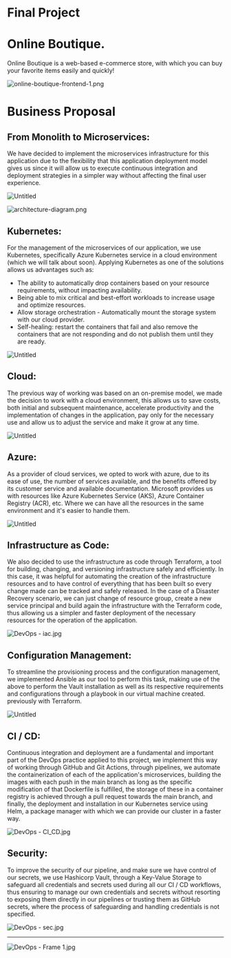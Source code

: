 # Final Project

# Online Boutique.

Online Boutique is a web-based e-commerce store, with which you can buy your favorite items easily and quickly!

![online-boutique-frontend-1.png](img/online-boutique-frontend-1.png)

# Business Proposal

## From Monolith to Microservices:

We have decided to implement the microservices infrastructure for this application due to the flexibility that this application deployment model gives us since it will allow us to execute continuous integration and deployment strategies in a simpler way without affecting the final user experience.

![Untitled](img/Untitled.png)

![architecture-diagram.png](img/architecture-diagram.png)

## Kubernetes:

For the management of the microservices of our application, we use Kubernetes, specifically Azure Kubernetes service in a cloud environment (which we will talk about soon).
Applying Kubernetes as one of the solutions allows us advantages such as:

- The ability to automatically drop containers based on your resource requirements, without impacting availability.
- Being able to mix critical and best-effort workloads to increase usage and optimize resources.
- Allow storage orchestration - Automatically mount the storage system with our cloud provider.
- Self-healing: restart the containers that fail and also remove the containers that are not responding and do not publish them until they are ready.

![Untitled](img/Untitled%201.png)

## Cloud:

The previous way of working was based on an on-premise model, we made the decision to work with a cloud environment, this allows us to save costs, both initial and subsequent maintenance, accelerate productivity and the implementation of changes in the application, pay only for the necessary use and allow us to adjust the service and make it grow at any time.

![Untitled](img/Untitled%202.png)

## Azure:

As a provider of cloud services, we opted to work with azure, due to its ease of use, the number of services available, and the benefits offered by its customer service and available documentation. Microsoft provides us with resources like Azure Kubernetes Service (AKS), Azure Container Registry (ACR), etc. Where we can have all the resources in the same environment and it's easier to handle them.

![Untitled](img/Untitled%203.png)

## Infrastructure as Code:

We also decided to use the infrastructure as code through Terraform, a tool for building, changing, and versioning infrastructure safely and efficiently. In this case, it was helpful for automating the creation of the infrastructure resources and to have control of everything that has been built so every change made can be tracked and safely released. In the case of a Disaster Recovery scenario, we can just change of resource group, create a new service principal and build again the infrastructure with the Terraform code, thus allowing us a simpler and faster deployment of the necessary resources for the operation of the application.

![DevOps - iac.jpg](img/DevOps_-_iac.jpg)

## Configuration Management:

To streamline the provisioning process and the configuration management, we implemented Ansible as our tool to perform this task, making use of the above to perform the Vault installation as well as its respective requirements and configurations through a playbook in our virtual machine created. previously with Terraform.

![Untitled](img/Untitled%204.png)

## CI / CD:

Continuous integration and deployment are a fundamental and important part of the DevOps practice applied to this project, we implement this way of working through GitHub and Git Actions, through pipelines, we automate the containerization of each of the application's microservices, building the images with each push in the main branch as long as the specific modification of that Dockerfile is fulfilled, the storage of these in a container registry is achieved through a pull request towards the main branch, and finally, the deployment and installation in our Kubernetes service using Helm, a package manager with which we can provide our cluster in a faster way.

![DevOps - CI_CD.jpg](img/DevOps_-_CI_CD.jpg)

## Security:

To improve the security of our pipeline, and make sure we have control of our secrets, we use Hashicorp Vault, through a Key-Value Storage to safeguard all credentials and secrets used during all our CI / CD workflows, thus ensuring to manage our own credentials and secrets without resorting to exposing them directly in our pipelines or trusting them as GitHub secrets, where the process of safeguarding and handling credentials is not specified.

![DevOps - sec.jpg](img/DevOps_-_sec.jpg)

---

![DevOps - Frame 1.jpg](img/DevOps_-_Frame_1.jpg)

